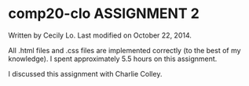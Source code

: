 comp20-clo
ASSIGNMENT 2
===============

Written by Cecily Lo.
Last modified on October 22, 2014.

All .html files and .css files are implemented correctly (to the best of my knowledge). I spent approximately 5.5 hours on this assignment.

I discussed this assignment with Charlie Colley.
